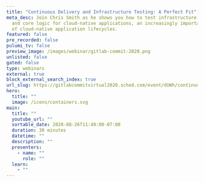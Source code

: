 ```yaml
---
title: "Continuous Delivery and Infrastructure Testing: A Perfect Fit"
meta_desc: Join Chris Smith as he shows you how to test infrastructure changes
  and core logic for cloud-native applications, an increasingly important part
  of cloud-native application lifecycles.
featured: false
pre_recorded: false
pulumi_tv: false
preview_image: /images/webinar/gitlab-commit-2020.png
unlisted: false
gated: false
type: webinars
external: true
block_external_search_index: true
url_slug: https://gitlabcommitvirtual2020.sched.com/event/dUWh/continuous-delivery-and-infrastructure-testing-a-perfect-fit
hero:
  title: ""
  image: /icons/containers.svg
main:
  title: ""
  youtube_url: ""
  sortable_date: 2020-08-26T11:49:00-07:00
  duration: 30 minutes
  datetime: ""
  description: ""
  presenters:
    - name: ""
      role: ""
  learn:
    - ""
---
```

